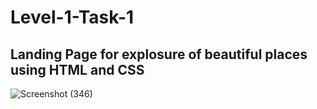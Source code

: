# Level-1-Task-1
## Landing Page for explosure of beautiful places using HTML and CSS

![Screenshot (346)](https://github.com/N-SUPRIYA19/Level-1-Task-1/assets/129365082/c3dc0783-b156-4068-89e6-8e5dcb6dbf8f)
